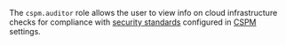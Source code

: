 The `cspm.auditor` role allows the user to view info on cloud infrastructure checks for compliance with [security standards](../../security-deck/concepts/cspm.md#standards) configured in [CSPM](../../security-deck/concepts/cspm.md) settings.